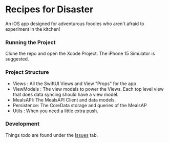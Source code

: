 # Recipes for Disaster
An iOS app designed for adventurous foodies who aren't afraid to experiment in the kitchen!

### Running the Project
Clone the repo and open the Xcode Project. The iPhone 15 Simulator is suggested.

### Project Structure
- Views : All the SwiftUI Views and View "Props" for the app
- ViewModels : The view models to power the Views. Each top level view that does data syncing should have a view model.
- MealsAPI: The MealsAPI Client and data models.
- Persistence: The CoreData storage and queries of the MealsAP
- Utils : When you need a little extra push.

### Development
Things todo are found under the [Issues](https://github.com/berbschloe/Recipes-for-Disaster/issues) tab.
